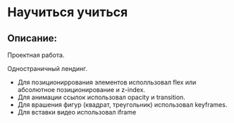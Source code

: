 # Научиться учиться

## Описание:

Проектная работа.

Одностраничный лендинг.

* Для позициониррования элементов исполльзовал flex или абсолютное позиционирование и z-index.
* Для анимации ссылок использовал opacity и transition.
* Для врашения фигур (квадрат, треугольник) использовал keyframes.
* Для вставки видео использовал iframe



